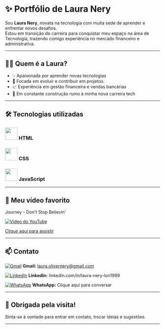 # ✨ Portfólio de Laura Nery

Sou **Laura Nery**, novata na tecnologia com muita sede de aprender e enfrentar novos desafios.  
Estou em transição de carreira para conquistar meu espaço na área de Tecnologia, trazendo comigo experiência no mercado financeiro e administrativa.

---

## 👩‍💻 Quem é a Laura?

- 💡 Apaixonada por aprender novas tecnologias
- 🎯 Focada em evoluir e contribuir em projetos.
- 📈 Experiência em gestão financeira e vendas bancárias
- 🚧 Em constante construção rumo à minha nova carreira tech 

---

## 🛠 Tecnologias utilizadas


### <img src="https://cdn.jsdelivr.net/gh/simple-icons/simple-icons/icons/html5.svg" width="40" height="40"> **HTML**    

### <img src="https://cdn.jsdelivr.net/gh/simple-icons/simple-icons/icons/css3.svg" width="40" height="40"> **CSS** 

### <img src="https://cdn.jsdelivr.net/gh/simple-icons/simple-icons/icons/javascript.svg" width="40" height="40"> **JavaScript**  


---

## 🎥 Meu vídeo favorito


Journey - Don't Stop Believin'

[![Vídeo do YouTube](https://img.youtube.com/vi/VcjzHMhBtf0/0.jpg)](https://www.youtube.com/embed/VcjzHMhBtf0?si=wIOqxl-46ba44mR4)

[Clique aqui para assistir](https://www.youtube.com/embed/VcjzHMhBtf0?si=wIOqxl-46ba44mR4)

---

## 📫 Contato

[![Gmail](https://img.icons8.com/material-outlined/24/000000/gmail.png)](mailto:laura.olivernery@gmail.com) **Gmail:** laura.olivernery@gmail.com  

[![LinkedIn](https://img.icons8.com/material-outlined/24/000000/linkedin.png)](https://www.linkedin.com/in/laura-nery-lon1999/) **LinkedIn:** linkedin.com/in/laura-nery-lon1999  

[![WhatsApp](https://img.icons8.com/material-outlined/24/000000/whatsapp.png)](https://wa.me/5511959937930) **WhatsApp:** Clique aqui para conversar



---

## 🎉 Obrigada pela visita!

Sinta-se à vontade para entrar em contato, trocar ideias e sugestões.

---
